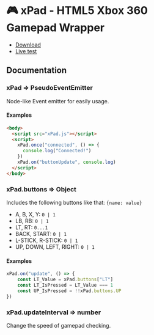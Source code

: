 # 🎮 xPad - HTML5 Xbox 360 Gamepad Wrapper

- [Download](https://raw.githubusercontent.com/CamilleAbella/xPad/master/xPad.js)
- [Live test](https://CamilleAbella.github.io/xPad)

## Documentation

### xPad => PseudoEventEmitter

Node-like Event emitter for easily usage.

#### Examples

```html
<body>
  <script src="xPad.js"></script>
  <script>
    xPad.once("connected", () => {
      console.log("Connected!")
    })
    xPad.on("buttonUpdate", console.log)
  </script>
</body>
```

### xPad.buttons => Object

Includes the following buttons like that: `{name: value}`

- A, B, X, Y: `0 | 1`
- LB, RB: `0 | 1`
- LT, RT: `0...1`
- BACK, START: `0 | 1`
- L-STICK, R-STICK: `0 | 1`
- UP, DOWN, LEFT, RIGHT: `0 | 1`

#### Examples

```js
xPad.on("update", () => {
    const LT_Value = xPad.buttons["LT"]
    const LT_IsPressed = LT_Value === 1
    const UP_IsPressed = !!xPad.buttons.UP
})
```

### xPad.updateInterval => number

Change the speed of gamepad checking.